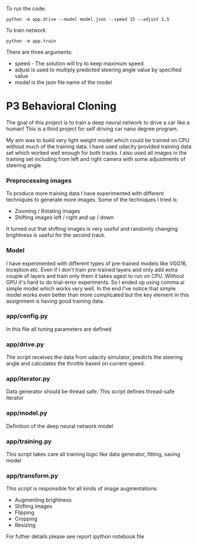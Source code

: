 To run the code:
```
python -m app.drive --model model.json --speed 15 --adjust 1.5
```

To train network
```
python -m app.train
```

There are three arguments:

* speed - The solution will try to keep maximum speed
* adjust is used to multiply predicted steering angle value by specified value
* model is the json file name of the model


# P3 Behavioral Cloning

The goal of this project is to train a deep neural network to drive a car like a human! This is a third project for self driving car nano degree program.


My aim was to build very light weight model which could be trained on CPU without much of the training data. I have used udacity provided training data set which worked well enough for both tracks. I also used all images in the training set including from left and right camera with some adjustments of steering angle.

### Preprocessing images

To produce more training data I have experimented with different techniques to generate more images. Some of the techniques I tried is:

* Zooming / Rotating images
* Shifting images left / right and up / down

It turned out that shifting images is very useful and randomly changing brightness is useful for the second track.


### Model

I have experimented with different types of pre-trained models like VGG16, Inception etc. Even if I don't train pre-trained layers and only add extra couple of layers and train only them it takes ages! to run on CPU. Without GPU it's hard to do trial-error experiments. So I ended up using comma.ai simple model which works very well. In the end I've notice that simple model works even better than more complicated but the key element in this assignment is having good training data.


### app/config.py
In this file all tuning parameters are defined

### app/drive.py
The script receives the data from udacity simulator, predicts the steering angle and calculates the throttle based on current speed.

### app/iterator.py

Data generator should be thread safe. This script defines thread-safe iterator

### app/model.py

Definition of the deep neural network model

### app/training.py

This script takes care all training logic like data generator, fitting, saving model 

### app/transform.py

This script is responsible for all kinds of image augmentations:

* Augmenting brightness
* Shifting images
* Flipping
* Cropping
* Resizing

For futher details please see report ipython notebook file
